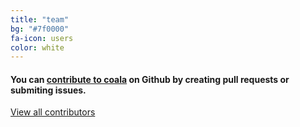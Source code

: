 ```yaml
---
title: "team"
bg: "#7f0000"
fa-icon: users
color: white
---
```


#### You can [contribute to coala](https://github.com/coala-analyzer/coala) on Github by creating pull requests or submiting issues.

<div id="contributors" class="clearfix">
  <div class="template contributor" style="display:none;">
    <img class="gravatar" src="" alt="">
    <div class="nick"><a></a></div>
    <div class="commits"><strong>0</strong> commits</div>
  </div>
</div>

[View all
contributors](https://github.com/coala-analyzer/coala/graphs/contributors)


